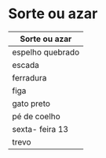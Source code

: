 # Sorte ou azar

| Sorte ou azar |
| -- |
| espelho quebrado |
| escada |
| ferradura |
| figa |
| gato preto |
| pé de coelho |
| sexta- feira 13 |
| trevo |
